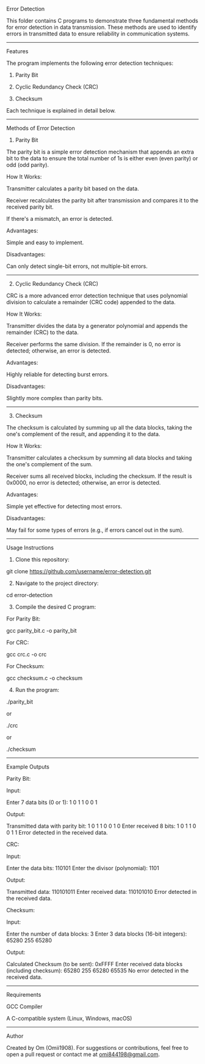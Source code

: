 Error Detection

This folder contains C programs to demonstrate three fundamental methods for error detection in data transmission. These methods are used to identify errors in transmitted data to ensure reliability in communication systems.


---

Features

The program implements the following error detection techniques:

1. Parity Bit


2. Cyclic Redundancy Check (CRC)


3. Checksum



Each technique is explained in detail below.


---

Methods of Error Detection

1. Parity Bit

The parity bit is a simple error detection mechanism that appends an extra bit to the data to ensure the total number of 1s is either even (even parity) or odd (odd parity).

How It Works:

Transmitter calculates a parity bit based on the data.

Receiver recalculates the parity bit after transmission and compares it to the received parity bit.

If there's a mismatch, an error is detected.


Advantages:

Simple and easy to implement.


Disadvantages:

Can only detect single-bit errors, not multiple-bit errors.




---

2. Cyclic Redundancy Check (CRC)

CRC is a more advanced error detection technique that uses polynomial division to calculate a remainder (CRC code) appended to the data.

How It Works:

Transmitter divides the data by a generator polynomial and appends the remainder (CRC) to the data.

Receiver performs the same division. If the remainder is 0, no error is detected; otherwise, an error is detected.


Advantages:

Highly reliable for detecting burst errors.


Disadvantages:

Slightly more complex than parity bits.




---

3. Checksum

The checksum is calculated by summing up all the data blocks, taking the one's complement of the result, and appending it to the data.

How It Works:

Transmitter calculates a checksum by summing all data blocks and taking the one's complement of the sum.

Receiver sums all received blocks, including the checksum. If the result is 0x0000, no error is detected; otherwise, an error is detected.


Advantages:

Simple yet effective for detecting most errors.


Disadvantages:

May fail for some types of errors (e.g., if errors cancel out in the sum).




---

Usage Instructions

1. Clone this repository:

git clone https://github.com/username/error-detection.git


2. Navigate to the project directory:

cd error-detection


3. Compile the desired C program:

For Parity Bit:

gcc parity_bit.c -o parity_bit

For CRC:

gcc crc.c -o crc

For Checksum:

gcc checksum.c -o checksum



4. Run the program:

./parity_bit

or

./crc

or

./checksum




---

Example Outputs

Parity Bit:

Input:

Enter 7 data bits (0 or 1): 1 0 1 1 0 0 1

Output:

Transmitted data with parity bit: 1 0 1 1 0 0 1 0
Enter received 8 bits: 1 0 1 1 0 0 1 1
Error detected in the received data.

CRC:

Input:

Enter the data bits: 110101
Enter the divisor (polynomial): 1101

Output:

Transmitted data: 110101011
Enter received data: 110101010
Error detected in the received data.

Checksum:

Input:

Enter the number of data blocks: 3
Enter 3 data blocks (16-bit integers): 65280 255 65280

Output:

Calculated Checksum (to be sent): 0xFFFF
Enter received data blocks (including checksum): 65280 255 65280 65535
No error detected in the received data.


---

Requirements

GCC Compiler

A C-compatible system (Linux, Windows, macOS)



---

Author

Created by Om (Omii1908). For suggestions or contributions, feel free to open a pull request or contact me at omi844198@gmail.com.


